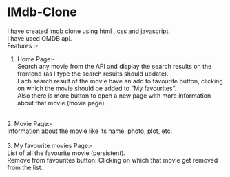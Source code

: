 # IMdb-Clone<br>
I have created imdb clone using html , css and javascript.<br>
I have used OMDB api.<br>
Features :- <br>

1) Home Page:-<br>
Search any movie from the API and display the search results on the frontend (as I type the search results should update).<br>
Each search result of the movie have an add to favourite button, clicking on which the movie should be added to “My favourites”.<br>
Also there is more button to open a new page with more information about that movie (movie page).<br>
<br>
2. Movie Page:-<br>
Information about the movie like its name, photo, plot, etc.<br>
<br>
3. My favourite movies Page:-<br>
List of all the favourite movie (persistent).<br>
Remove from favourites button: Clicking on which that movie get removed from the list.



